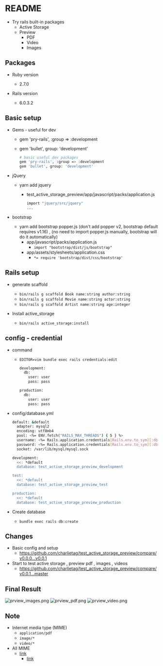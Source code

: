 # README
* Try rails built-in packages
  * Active Storage
  * Preview
    * PDF
    * Video
    * Images

## Packages

* Ruby version
  * 2.7.0

* Rails version
  * 6.0.3.2

## Basic setup
* Gems - useful for dev
  * gem 'pry-rails', :group => :development
  * gem 'bullet', group: 'development'

	```bash
	# basic useful dev packages
	gem 'pry-rails', :group => :development
	gem 'bullet', group: 'development'
	```

* jQuery
  * yarn add jquery
    * test_active_storage_preview/app/javascript/packs/application.js

      ```bash
      import "jquery/src/jquery"
      ...
      ```

* bootstrap
  * yarn add bootstrap popper.js (don't add popper v2, bootstrap default requires v1.16) , (no need to import popper.js manually, bootstrap will do it automatically)
    * app/javascript/packs/application.js
      * `import "bootstrap/dist/js/bootstrap"`
    * app/assets/stylesheets/application.css
      * `*= require 'bootstrap/dist/css/bootstrap'`

## Rails setup

* generate scaffold
  * `bin/rails g scaffold Book name:string author:string`
  * `bin/rails g scaffold Movie name:string actor:string`
  * `bin/rails g scaffold Artist name:string age:integer`

* Install active_storage
  * `bin/rails active_storage:install`


## config - credential

* command
  * `EDITOR=vim bundle exec rails credentials:edit`

    ```bash
    development:
      db:
        user: user
        pass: pass

    production:
      db:
        user: user
        pass: pass
    ```

* config/database.yml

  ```bash
  default: &default
    adapter: mysql2
    encoding: utf8mb4
    pool: <%= ENV.fetch("RAILS_MAX_THREADS") { 5 } %>
    username: <%= Rails.application.credentials[Rails.env.to_sym][:db][:user] %>
    password: <%= Rails.application.credentials[Rails.env.to_sym][:db][:pass] %>
    socket: /var/lib/mysql/mysql.sock

  development:
    <<: *default
    database: test_active_storage_preview_development

  test:
    <<: *default
    database: test_active_storage_preview_test

  production:
    <<: *default
    database: test_active_storage_preview_production
  ```

* Create database
  * `bundle exec rails db:create`

## Changes
* Basic config and setup
  * https://github.com/charlietag/test_active_storage_preview/compare/v0.0.0...v0.0.1
* Start to test active storage , preview pdf , images , videos
  * https://github.com/charlietag/test_active_storage_preview/compare/v0.0.1...master

## Final Result

![prview_images.png](/screenshots/prview_images.png)
![prview_pdf.png](/screenshots/prview_pdf.png)
![prview_video.png](/screenshots/prview_video.png)

## Note

* Internet media type (MIME)
  * `application/pdf`
  * `image/*`
  * `video/*`
* All MIME
  * [link](https://zh.wikipedia.org/zh-tw/%E4%BA%92%E8%81%94%E7%BD%91%E5%AA%92%E4%BD%93%E7%B1%BB%E5%9E%8B)
	* [link](https://blog.gtwang.org/web-development/html-input-accept-attribute-tutorial/)
